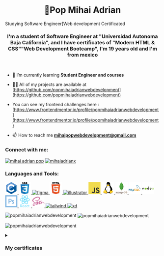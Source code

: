 <h1 align="center">🦍Pop Mihai Adrian</h1>
Studying Software Engineer[Web development Certificated
<h3 align="center">I'm a student of Software Engineer at "Universidad Autonoma Baja California", and I have certificates of "Modern HTML & CSS""Web Development Bootcamp", I'm 19 years old and I'm from mexico</h3>

<p align="left"> <a href="https://twitter.com/" target="blank"><img src="https://img.shields.io/twitter/follow/?logo=twitter&style=for-the-badge" alt="" /></a> </p>

- 🌱 I’m currently learning **Student Engineer and courses**

- 👨‍💻 All of my projects are available at [https://github.com/popmihaiadrianwebdevelopment](https://github.com/popmihaiadrianwebdevelopment)
- You can see my frontend challenges here : [https://www.frontendmentor.io/profile/popmihaiadrianwebdevelopment](https://www.frontendmentor.io/profile/popmihaiadrianwebdevelopment)

- 📫 How to reach me **mihaipopwebdevelopment@gmail.com**

<h3 align="left">Connect with me:</h3>
<p align="left">
<a href="https://www.linkedin.com/in/mihai-adrian-pop-2821bb24b/" target="blank"><img align="center" src="https://raw.githubusercontent.com/rahuldkjain/github-profile-readme-generator/master/src/images/icons/Social/linked-in-alt.svg" alt="mihai adrian pop" height="30" width="40" /></a>
<a href="https://instagram.com/mihaiadrianx" target="blank"><img align="center" src="https://raw.githubusercontent.com/rahuldkjain/github-profile-readme-generator/master/src/images/icons/Social/instagram.svg" alt="mihaiadrianx" height="30" width="40" /></a>
</p>

<h3 align="left">Languages and Tools:</h3>
<p align="left"> <a href="https://www.cprogramming.com/" target="_blank" rel="noreferrer"> <img src="https://raw.githubusercontent.com/devicons/devicon/master/icons/c/c-original.svg" alt="c" width="40" height="40"/> </a> <a href="https://www.w3schools.com/css/" target="_blank" rel="noreferrer"> <img src="https://raw.githubusercontent.com/devicons/devicon/master/icons/css3/css3-original-wordmark.svg" alt="css3" width="40" height="40"/> </a> <a href="https://www.figma.com/" target="_blank" rel="noreferrer"> <img src="https://www.vectorlogo.zone/logos/figma/figma-icon.svg" alt="figma" width="40" height="40"/> </a> <a href="https://www.w3.org/html/" target="_blank" rel="noreferrer"> <img src="https://raw.githubusercontent.com/devicons/devicon/master/icons/html5/html5-original-wordmark.svg" alt="html5" width="40" height="40"/> </a> <a href="https://www.adobe.com/in/products/illustrator.html" target="_blank" rel="noreferrer"> <img src="https://www.vectorlogo.zone/logos/adobe_illustrator/adobe_illustrator-icon.svg" alt="illustrator" width="40" height="40"/> </a> <a href="https://developer.mozilla.org/en-US/docs/Web/JavaScript" target="_blank" rel="noreferrer"> <img src="https://raw.githubusercontent.com/devicons/devicon/master/icons/javascript/javascript-original.svg" alt="javascript" width="40" height="40"/> </a> <a href="https://www.linux.org/" target="_blank" rel="noreferrer"> <img src="https://raw.githubusercontent.com/devicons/devicon/master/icons/linux/linux-original.svg" alt="linux" width="40" height="40"/> </a> <a href="https://www.mongodb.com/" target="_blank" rel="noreferrer"> <img src="https://raw.githubusercontent.com/devicons/devicon/master/icons/mongodb/mongodb-original-wordmark.svg" alt="mongodb" width="40" height="40"/> </a> <a href="https://www.mysql.com/" target="_blank" rel="noreferrer"> <img src="https://raw.githubusercontent.com/devicons/devicon/master/icons/mysql/mysql-original-wordmark.svg" alt="mysql" width="40" height="40"/> </a> <a href="https://nodejs.org" target="_blank" rel="noreferrer"> <img src="https://raw.githubusercontent.com/devicons/devicon/master/icons/nodejs/nodejs-original-wordmark.svg" alt="nodejs" width="40" height="40"/> </a> <a href="https://www.photoshop.com/en" target="_blank" rel="noreferrer"> <img src="https://raw.githubusercontent.com/devicons/devicon/master/icons/photoshop/photoshop-line.svg" alt="photoshop" width="40" height="40"/> </a> <a href="https://reactjs.org/" target="_blank" rel="noreferrer"> <img src="https://raw.githubusercontent.com/devicons/devicon/master/icons/react/react-original-wordmark.svg" alt="react" width="40" height="40"/> </a> <a href="https://sass-lang.com" target="_blank" rel="noreferrer"> <img src="https://raw.githubusercontent.com/devicons/devicon/master/icons/sass/sass-original.svg" alt="sass" width="40" height="40"/> </a> <a href="https://tailwindcss.com/" target="_blank" rel="noreferrer"> <img src="https://www.vectorlogo.zone/logos/tailwindcss/tailwindcss-icon.svg" alt="tailwind" width="40" height="40"/> </a> <a href="https://www.adobe.com/products/xd.html" target="_blank" rel="noreferrer"> <img src="https://cdn.worldvectorlogo.com/logos/adobe-xd.svg" alt="xd" width="40" height="40"/> </a> </p>

<p><img align="left" src="https://github-readme-stats.vercel.app/api/top-langs?username=popmihaiadrianwebdevelopment&show_icons=true&locale=en&layout=compact" alt="popmihaiadrianwebdevelopment" /></p>

<p>&nbsp;<img align="center" src="https://github-readme-stats.vercel.app/api?username=popmihaiadrianwebdevelopment&show_icons=true&locale=en" alt="popmihaiadrianwebdevelopment" /></p>

<p><img align="center" src="https://github-readme-streak-stats.herokuapp.com/?user=popmihaiadrianwebdevelopment&" alt="popmihaiadrianwebdevelopment" /></p>
<details>
 <summary><h3>My certificates</h3></summary>
   Hi, this are my certificates from Udemy that i earned in my freetime from school.
   <img align="left" alt="udemycertificate" width="100%" style="padding-right:10px;" src="https://udemy-certificate.s3.amazonaws.com/image/UC-3e8b2b11-e1b9-47ff-8876-211bfd455108.jpg?v=1665528579000" />
   <img align="left" alt="udemycertificate" width="100%" style="padding-right:10px;" src="https://udemy-certificate.s3.amazonaws.com/image/UC-77e2d480-88a5-457b-a030-41316e38a3a2.jpg?v=1662384241000" />
